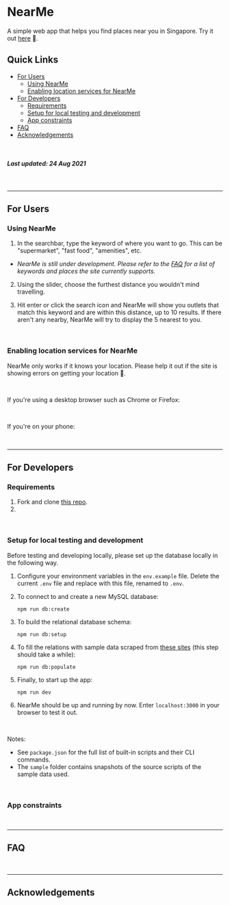 # NearMe

A simple web app that helps you find places near you in Singapore. Try it out [here](https://nearmesg.herokuapp.com) 🧭.

## Quick Links
* [For Users](#for-users)
  * [Using NearMe](#using-nearme)
  * [Enabling location services for NearMe](#enabling-location-services-for-nearme)
* [For Developers](#for-developers)
  * [Requirements](#requirements)
  * [Setup for local testing and development](#setup-for-local-testing-and-development)
  * [App constraints](#app-constraints)
* [FAQ](#faq)
* [Acknowledgements](#acknowledgements)

&nbsp;

##### Last updated: 24 Aug 2021

&nbsp;

----

## For Users


### Using NearMe

1. In the searchbar, type the keyword of where you want to go. This can be "supermarket", "fast food", "amenities", etc.
* _NearMe is still under development. Please refer to the [FAQ](#faq) for a list of keywords and places the site currently supports._

2. Using the slider, choose the furthest distance you wouldn't mind travelling.

3. Hit enter or click the search icon and NearMe will show you outlets that match this keyword and are within this distance, up to 10 results. If there aren't any nearby, NearMe will try to display the 5 nearest to you.

&nbsp;

### Enabling location services for NearMe</u>

NearMe only works if it knows your location. Please help it out if the site is showing errors on getting your location 🥺.

&nbsp;

If you're using a desktop browser such as Chrome or Firefox:

&nbsp;

If you're on your phone:

&nbsp;

----

## For Developers

### Requirements

1. Fork and clone [this repo](https://github.com/aliciatay-zls/NearMe).
2. 


&nbsp;

### Setup for local testing and development

Before testing and developing locally, please set up the database locally in the following way.

1. Configure your environment variables in the `env.example` file. Delete the current `.env` file and replace with this file, renamed to `.env`.

2. To connect to and create a new MySQL database:
  
    `npm run db:create`

3. To build the relational database schema:
  
    `npm run db:setup`

4. To fill the relations with sample data scraped from [these sites](#faq) (this step should take a while):

    `npm run db:populate`

5. Finally, to start up the app:

    `npm run dev`

6. NearMe should be up and running by now. Enter `localhost:3000` in your browser to test it out.

&nbsp;

Notes:

* See `package.json` for the full list of built-in scripts and their CLI commands.
* The `sample` folder contains snapshots of the source scripts of the sample data used.

&nbsp;

### App constraints

&nbsp;

----

## FAQ

&nbsp;

----

## Acknowledgements
